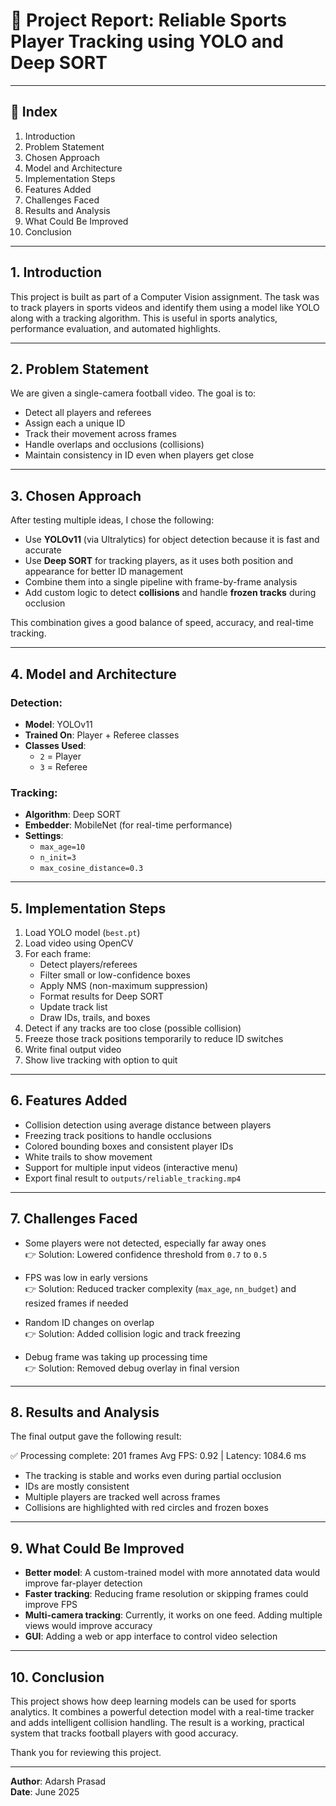 # 📝 Project Report: Reliable Sports Player Tracking using YOLO and Deep SORT

---

## 📑 Index

1. Introduction  
2. Problem Statement  
3. Chosen Approach  
4. Model and Architecture  
5. Implementation Steps  
6. Features Added  
7. Challenges Faced  
8. Results and Analysis  
9. What Could Be Improved  
10. Conclusion  

---

## 1. Introduction

This project is built as part of a Computer Vision assignment. The task was to track players in sports videos and identify them using a model like YOLO along with a tracking algorithm. This is useful in sports analytics, performance evaluation, and automated highlights.

---

## 2. Problem Statement

We are given a single-camera football video. The goal is to:

- Detect all players and referees
- Assign each a unique ID
- Track their movement across frames
- Handle overlaps and occlusions (collisions)
- Maintain consistency in ID even when players get close

---

## 3. Chosen Approach

After testing multiple ideas, I chose the following:

- Use **YOLOv11** (via Ultralytics) for object detection because it is fast and accurate
- Use **Deep SORT** for tracking players, as it uses both position and appearance for better ID management
- Combine them into a single pipeline with frame-by-frame analysis
- Add custom logic to detect **collisions** and handle **frozen tracks** during occlusion

This combination gives a good balance of speed, accuracy, and real-time tracking.

---

## 4. Model and Architecture

### Detection:
- **Model**: YOLOv11
- **Trained On**: Player + Referee classes
- **Classes Used**:
  - `2` = Player
  - `3` = Referee

### Tracking:
- **Algorithm**: Deep SORT
- **Embedder**: MobileNet (for real-time performance)
- **Settings**:
  - `max_age=10`
  - `n_init=3`
  - `max_cosine_distance=0.3`

---

## 5. Implementation Steps

1. Load YOLO model (`best.pt`)
2. Load video using OpenCV
3. For each frame:
   - Detect players/referees
   - Filter small or low-confidence boxes
   - Apply NMS (non-maximum suppression)
   - Format results for Deep SORT
   - Update track list
   - Draw IDs, trails, and boxes
4. Detect if any tracks are too close (possible collision)
5. Freeze those track positions temporarily to reduce ID switches
6. Write final output video
7. Show live tracking with option to quit

---

## 6. Features Added

- Collision detection using average distance between players
- Freezing track positions to handle occlusions
- Colored bounding boxes and consistent player IDs
- White trails to show movement
- Support for multiple input videos (interactive menu)
- Export final result to `outputs/reliable_tracking.mp4`

---

## 7. Challenges Faced

- Some players were not detected, especially far away ones  
  👉 Solution: Lowered confidence threshold from `0.7` to `0.5`

- FPS was low in early versions  
  👉 Solution: Reduced tracker complexity (`max_age`, `nn_budget`) and resized frames if needed

- Random ID changes on overlap  
  👉 Solution: Added collision logic and track freezing

- Debug frame was taking up processing time  
  👉 Solution: Removed debug overlay in final version

---

## 8. Results and Analysis

The final output gave the following result:

✅ Processing complete: 201 frames
Avg FPS: 0.92 | Latency: 1084.6 ms

- The tracking is stable and works even during partial occlusion
- IDs are mostly consistent
- Multiple players are tracked well across frames
- Collisions are highlighted with red circles and frozen boxes

---

## 9. What Could Be Improved

- **Better model**: A custom-trained model with more annotated data would improve far-player detection
- **Faster tracking**: Reducing frame resolution or skipping frames could improve FPS
- **Multi-camera tracking**: Currently, it works on one feed. Adding multiple views would improve accuracy
- **GUI**: Adding a web or app interface to control video selection

---

## 10. Conclusion

This project shows how deep learning models can be used for sports analytics. It combines a powerful detection model with a real-time tracker and adds intelligent collision handling. The result is a working, practical system that tracks football players with good accuracy.

Thank you for reviewing this project.

---

**Author**: Adarsh Prasad  
**Date**: June 2025